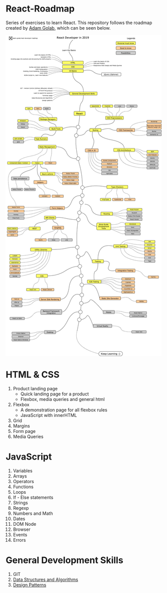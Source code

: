 # React-Roadmap
Series of exercises to learn React. This repository follows the roadmap created by 
[Adam Golab](https://github.com/adam-golab/react-developer-roadmap), which can be seen below.

![alt text](https://github.com/adam-golab/react-developer-roadmap/blob/master/roadmap.png "React Roadmap")

# HTML & CSS
1. Product landing page
    - Quick landing page for a product
    - Flexbox, media queries and general html
2. Flexbox
    - A demonstration page for all flexbox rules
    - JavaScript with innerHTML
3. Grid
4. Margins
5. Form page
6. Media Queries

# JavaScript
1. Variables
2. Arrays
3. Operators
4. Functions
5. Loops
6. If - Else statements
7. Strings
8. Regexp
9. Numbers and Math
10. Dates
11. DOM Node
12. Browser
13. Events
14. Errors

# General Development Skills
1. GIT
2. [Data Structures and Algorithms](https://github.com/Mahamurahti/DataStructures-Algorithms-Exercises)
3. [Design Patterns](https://github.com/Mahamurahti/DesignPattern-Exercises)
